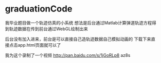 graduationCode
==============

我毕业题目做一个轨迹仿真的小系统
想法是后台通过Matlab计算弹道轨迹方程得到轨迹数据在传到前台通过WebGL绘制出来

后台没有加入进来，前台是可以直接自己造轨迹数据自己模拟动画的
下载下来直接点击app.html页面就可以了

我为这个录制了一个视频 
http://pan.baidu.com/s/1jGoRLp8
az8s

